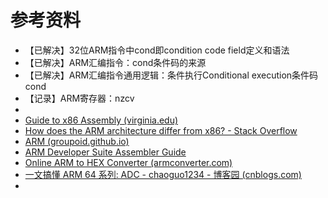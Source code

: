 # 参考资料

* 【已解决】32位ARM指令中cond即condition code field定义和语法
* 【已解决】ARM汇编指令：cond条件码的来源
* 【已解决】ARM汇编指令通用逻辑：条件执行Conditional execution条件码cond
* 【记录】ARM寄存器：nzcv
* 
* [Guide to x86 Assembly (virginia.edu)](https://www.cs.virginia.edu/~evans/cs216/guides/x86.html#instructions)
* [How does the ARM architecture differ from x86? - Stack Overflow](https://stackoverflow.com/questions/14794460/how-does-the-arm-architecture-differ-from-x86/14795541#14795541)
* [ARM (groupoid.github.io)](https://groupoid.github.io/languages/ARM.htm)
* [ARM Developer Suite Assembler Guide](https://developer.arm.com/documentation/dui0068/b/ARM-Instruction-Reference/Conditional-execution)
* [Online ARM to HEX Converter (armconverter.com)](https://armconverter.com)
* [一文搞懂 ARM 64 系列: ADC - chaoguo1234 - 博客园 (cnblogs.com)](https://www.cnblogs.com/chaoguo1234/p/18181267)
* 